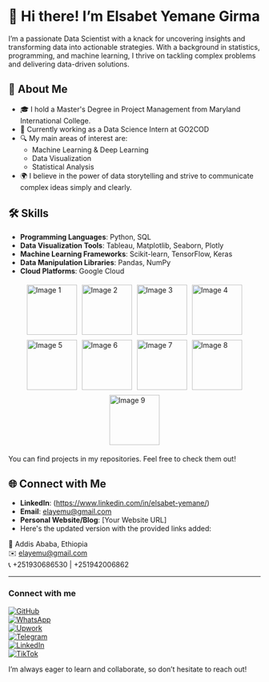 # 👋 Hi there! I’m Elsabet Yemane Girma

I’m a passionate Data Scientist with a knack for uncovering insights and transforming data into actionable strategies. With a background in statistics, programming, and machine learning, I thrive on tackling complex problems and delivering data-driven solutions.

## 🌱 About Me

- 🎓 I hold a Master's Degree in Project Management from Maryland International College.
- 💼 Currently working as a Data Science Intern at GO2COD 
- 🔍 My main areas of interest are:
  - Machine Learning & Deep Learning
  - Data Visualization
  - Statistical Analysis
- 🌍 I believe in the power of data storytelling and strive to communicate complex ideas simply and clearly.

## 🛠️ Skills

- **Programming Languages**: Python, SQL
- **Data Visualization Tools**: Tableau, Matplotlib, Seaborn, Plotly
- **Machine Learning Frameworks**: Scikit-learn, TensorFlow, Keras
- **Data Manipulation Libraries**: Pandas, NumPy
- **Cloud Platforms**: Google Cloud


<div style="display: flex; justify-content: center; flex-wrap: wrap;">
    <a href="https://github.com/user-attachments/assets/594f073b-9265-4469-9f07-dbcdf65ab0ae">
        <img src="https://github.com/user-attachments/assets/594f073b-9265-4469-9f07-dbcdf65ab0ae" alt="Image 1" style="width: 100px; height: auto; margin: 5px;">
    </a>
    <a href="https://github.com/user-attachments/assets/a147ea83-f0b0-4206-8bb7-7ca60e4dfa51">
        <img src="https://github.com/user-attachments/assets/a147ea83-f0b0-4206-8bb7-7ca60e4dfa51" alt="Image 2" style="width: 100px; height: auto; margin: 5px;">
    </a>
    <a href="https://github.com/user-attachments/assets/0952520a-885f-45f0-b655-77241e289dde">
        <img src="https://github.com/user-attachments/assets/0952520a-885f-45f0-b655-77241e289dde" alt="Image 3" style="width: 100px; height: auto; margin: 5px;">
    </a>
    <a href="https://github.com/user-attachments/assets/e58cb7e1-a280-4a43-b080-73491ee7ee59">
        <img src="https://github.com/user-attachments/assets/e58cb7e1-a280-4a43-b080-73491ee7ee59" alt="Image 4" style="width: 100px; height: auto; margin: 5px;">
    </a>
    <a href="https://github.com/user-attachments/assets/7d770796-4b23-4873-936d-ecd8d5e452a4">
        <img src="https://github.com/user-attachments/assets/7d770796-4b23-4873-936d-ecd8d5e452a4" alt="Image 5" style="width: 100px; height: auto; margin: 5px;">
    </a>
    <a href="https://github.com/user-attachments/assets/3eb99d96-7727-4297-afb6-20288d217cea">
        <img src="https://github.com/user-attachments/assets/3eb99d96-7727-4297-afb6-20288d217cea" alt="Image 6" style="width: 100px; height: auto; margin: 5px;">
    </a>
    <a href="https://github.com/user-attachments/assets/ca398cab-f4c9-46d7-b1eb-69bb7e9fc484">
        <img src="https://github.com/user-attachments/assets/ca398cab-f4c9-46d7-b1eb-69bb7e9fc484" alt="Image 7" style="width: 100px; height: auto; margin: 5px;">
    </a>
    <a href="https://github.com/user-attachments/assets/53e04275-82e0-48ba-bb5a-b5d16127fcce">
        <img src="https://github.com/user-attachments/assets/53e04275-82e0-48ba-bb5a-b5d16127fcce" alt="Image 8" style="width: 100px; height: auto; margin: 5px;">
    </a>
    <a href="https://github.com/user-attachments/assets/156eab62-5963-4e5f-bdcb-9abd07985783">
        <img src="https://github.com/user-attachments/assets/156eab62-5963-4e5f-bdcb-9abd07985783" alt="Image 9" style="width: 100px; height: auto; margin: 5px;">
    </a>
</div>

 

You can find projects in my repositories. Feel free to check them out!

## 🌐 Connect with Me

- **LinkedIn**: (https://www.linkedin.com/in/elsabet-yemane/)
- **Email**: elayemu@gmail.com
- **Personal Website/Blog**: [Your Website URL]
- Here's the updated version with the provided links added:

📍 Addis Ababa, Ethiopia  
✉️ [elayemu@gmail.com](mailto:elayemu@gmail.com)  
📞 +251930686530 | +251942006862  

---

### Connect with me
[![GitHub](https://img.shields.io/badge/-GitHub-333333?style=flat-square&logo=github&logoColor=white)](https://github.com/yourusername)  
[![WhatsApp](https://img.shields.io/badge/-WhatsApp-25D366?style=flat-square&logo=whatsapp&logoColor=white)](https://wa.me/+251912834933)  
[![Upwork](https://img.shields.io/badge/-Upwork-6FDA44?style=flat-square&logo=upwork&logoColor=white)](https://shorturl.at/8JHbL)  
[![Telegram](https://img.shields.io/badge/-Telegram-26A5E4?style=flat-square&logo=telegram&logoColor=white)](https://t.me/EllaYemu)  
[![LinkedIn](https://img.shields.io/badge/-LinkedIn-0077B5?style=flat-square&logo=linkedin&logoColor=white)](https://www.linkedin.com/in/yourlinkedinusername)  
[![TikTok](https://img.shields.io/badge/-TikTok-69C9D0?style=flat-square&logo=tiktok&logoColor=white)](https://www.tiktok.com/ella_yemu?_t=8sB1wHnbcuM)  




I’m always eager to learn and collaborate, so don’t hesitate to reach out! 



